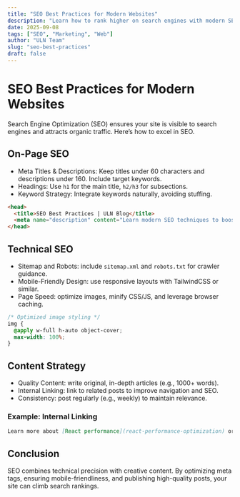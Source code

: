 ```yaml
---
title: "SEO Best Practices for Modern Websites"
description: "Learn how to rank higher on search engines with modern SEO techniques and strategies."
date: 2025-09-08
tags: ["SEO", "Marketing", "Web"]
author: "ULN Team"
slug: "seo-best-practices"
draft: false
---
```


# SEO Best Practices for Modern Websites

Search Engine Optimization (SEO) ensures your site is visible to search engines and attracts organic traffic. Here’s how to excel in SEO.

## On-Page SEO

- Meta Titles & Descriptions: Keep titles under 60 characters and descriptions under 160. Include target keywords.  
- Headings: Use `h1` for the main title, `h2/h3` for subsections.  
- Keyword Strategy: Integrate keywords naturally, avoiding stuffing.  

```html
<head>
  <title>SEO Best Practices | ULN Blog</title>
  <meta name="description" content="Learn modern SEO techniques to boost your website's ranking." />
</head>
```

## Technical SEO

- Sitemap and Robots: include `sitemap.xml` and `robots.txt` for crawler guidance.  
- Mobile-Friendly Design: use responsive layouts with TailwindCSS or similar.  
- Page Speed: optimize images, minify CSS/JS, and leverage browser caching.  

```css
/* Optimized image styling */
img {
  @apply w-full h-auto object-cover;
  max-width: 100%;
}
```

## Content Strategy

- Quality Content: write original, in-depth articles (e.g., 1000+ words).  
- Internal Linking: link to related posts to improve navigation and SEO.  
- Consistency: post regularly (e.g., weekly) to maintain relevance.  

### Example: Internal Linking

```md
Learn more about [React performance](react-performance-optimization) or [UX design](designing-user-experiences).
```

## Conclusion

SEO combines technical precision with creative content. By optimizing meta tags, ensuring mobile-friendliness, and publishing high-quality posts, your site can climb search rankings.
